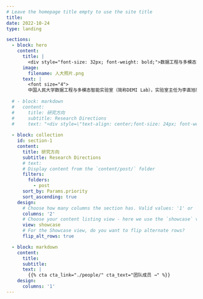 ```yaml
---
# Leave the homepage title empty to use the site title
title:
date: 2022-10-24
type: landing

sections:
  - block: hero
    content:
      title: |
        <div style="font-size: 32px; font-weight: bold;">数据工程与多模态智能实验室   </div><div style="font-size: 18px; font-weight: bold; line-height: 2.5;">Data Engineering & Multimodal Intelligence Laboratory (DEMI)</div>
      image:
        filename: 人大照片.png
      text: |
        <font size="4">
        中国人民大学数据工程与多模态智能实验室（简称DEMI Lab），实验室主任为李直旭教授，现为中国人民大学信息学院、智慧治理学院双聘教授，博士生导师。实验室主要从事大语言模型、知识图谱、数据工程与知识工程、数据治理、自然语言处理、多模态智能等方面的研究工作。多年来，实验室在国家自然科学基金、省部委基金和各类校企联合项目的支持下，发表了大量高水平学术论文，其中包括中国计算机学会推荐的A/B类国际会议和期刊论文(TKDE、ICDE、ACL、AAAI、IJCAI等)200余篇，拥有专利60余项，与科大讯飞、华为、阿里等公司保持长期校企合作。已为国家与社会培养研究生30余人。</font>
  
  # - block: markdown
  #   content:
  #     title: 研究方向
  #     subtitle: Research Directions
  #     text: "<div style=\"text-align: center;font-size: 24px; font-weight: bold;\">智慧治理与行业智能（SG&DI）、大模型与数据治理（LLM&DG）</div><br><div style=\"text-align: center;font-size: 24px; font-weight: bold;\">多模态与知识工程（MM&KE）、大小模型协同学习（ModelCollab）</div>"
  
  - block: collection
    id: section-1
    content:
      title: 研究方向
      subtitle: Research Directions
      # text: 
      # Display content from the `content/post/` folder
      filters:
        folders:
          - post
      sort_by: Params.priority
      sort_ascending: true
    design:
      # Choose how many columns the section has. Valid values: '1' or '2'.
      columns: '2'
      # Choose your content listing view - here we use the `showcase` view
      view: showcase
      # For the Showcase view, do you want to flip alternate rows?
      flip_alt_rows: true

  - block: markdown
    content:
      title:
      subtitle:
      text: |
        {{% cta cta_link="./people/" cta_text="团队成员 →" %}}
    design:
      columns: '1'
---
```

